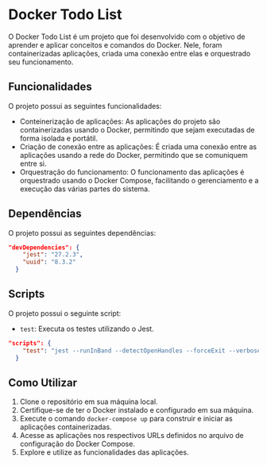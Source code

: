 # Docker Todo List

O Docker Todo List é um projeto que foi desenvolvido com o objetivo de aprender e aplicar conceitos e comandos do Docker. Nele, foram containerizadas aplicações, criada uma conexão entre elas e orquestrado seu funcionamento.

## Funcionalidades

O projeto possui as seguintes funcionalidades:

- Conteinerização de aplicações: As aplicações do projeto são containerizadas usando o Docker, permitindo que sejam executadas de forma isolada e portátil.
- Criação de conexão entre as aplicações: É criada uma conexão entre as aplicações usando a rede do Docker, permitindo que se comuniquem entre si.
- Orquestração do funcionamento: O funcionamento das aplicações é orquestrado usando o Docker Compose, facilitando o gerenciamento e a execução das várias partes do sistema.

## Dependências

O projeto possui as seguintes dependências:

```json
"devDependencies": {
    "jest": "27.2.3",
    "uuid": "8.3.2"
  }
```

## Scripts

O projeto possui o seguinte script:

- `test`: Executa os testes utilizando o Jest.

```json
"scripts": {
    "test": "jest --runInBand --detectOpenHandles --forceExit --verbose"
  }
```

## Como Utilizar

1. Clone o repositório em sua máquina local.
2. Certifique-se de ter o Docker instalado e configurado em sua máquina.
3. Execute o comando `docker-compose up` para construir e iniciar as aplicações containerizadas.
4. Acesse as aplicações nos respectivos URLs definidos no arquivo de configuração do Docker Compose.
5. Explore e utilize as funcionalidades das aplicações.